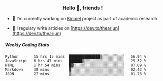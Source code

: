 <h3 align="center">Hello 👋, friends !</h3>

- 🔭 I’m currently working on [Kinmel](https://github.com/thearjun/kinmel) project as part of academic research.

- 📝 I regulary write articles on [https://dev.to/thearjun](https://dev.to/thearjun)


##### Weekly Coding Stats
<!--START_SECTION:waka-->
```text
Python       15 hrs 15 mins  ██████████████▒░░░░░░░░░░   56.94 % 
JavaScript   6 hrs 47 mins   ██████▒░░░░░░░░░░░░░░░░░░   25.32 % 
HTML         1 hr 54 mins    █▓░░░░░░░░░░░░░░░░░░░░░░░   07.09 % 
Markdown     38 mins         ▓░░░░░░░░░░░░░░░░░░░░░░░░   02.42 % 
JSON         27 mins         ▒░░░░░░░░░░░░░░░░░░░░░░░░   01.73 % 
```
<!--END_SECTION:waka-->
